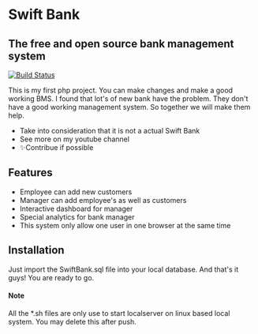 # Swift Bank
## The free and open source bank management system

[![Build Status](https://travis-ci.org/joemccann/dillinger.svg?branch=master)](https://youtu.be/_n7Z97n_neg)

This is my first php project. You can make changes and make a good working BMS. I found that lot's of new bank have the problem. They don't have a good working management system. So together we will make them help. 

- Take into consideration that it is not a actual Swift Bank 
- See more on my youtube channel
- ✨Contribue if possible

## Features

- Employee can add new customers
- Manager can add employee's as well as customers
- Interactive dashboard for manager
- Special analytics for bank manager
- This system only allow one user in one browser at the same time


## Installation

Just import the SwiftBank.sql file into your local database.
And that's it guys!
You are ready to go.

#### Note
All the *.sh files are only use to start localserver on linux based local system.
You may delete this after push.
